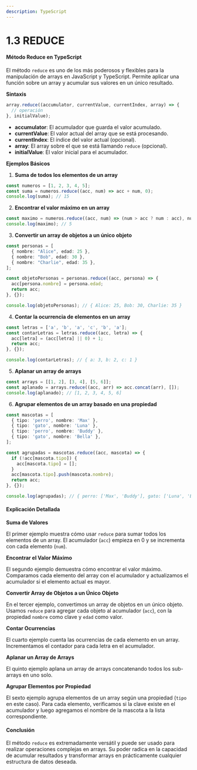 ```yaml
---
description: TypeScript
---
```


# 1.3 REDUCE

#### Método Reduce en TypeScript

El método `reduce` es uno de los más poderosos y flexibles para la manipulación de arrays en JavaScript y TypeScript. Permite aplicar una función sobre un array y acumular sus valores en un único resultado.

**Sintaxis**

```typescript
array.reduce((accumulator, currentValue, currentIndex, array) => {
  // operación
}, initialValue);
```

* **accumulator**: El acumulador que guarda el valor acumulado.
* **currentValue**: El valor actual del array que se está procesando.
* **currentIndex**: El índice del valor actual (opcional).
* **array**: El array sobre el que se está llamando `reduce` (opcional).
* **initialValue**: El valor inicial para el acumulador.

**Ejemplos Básicos**

1. **Suma de todos los elementos de un array**

```typescript
const numeros = [1, 2, 3, 4, 5];
const suma = numeros.reduce((acc, num) => acc + num, 0);
console.log(suma); // 15
```

2. **Encontrar el valor máximo en un array**

```typescript
const maximo = numeros.reduce((acc, num) => (num > acc ? num : acc), numeros[0]);
console.log(maximo); // 5
```

3. **Convertir un array de objetos a un único objeto**

```typescript
const personas = [
  { nombre: "Alice", edad: 25 },
  { nombre: "Bob", edad: 30 },
  { nombre: "Charlie", edad: 35 },
];

const objetoPersonas = personas.reduce((acc, persona) => {
  acc[persona.nombre] = persona.edad;
  return acc;
}, {});

console.log(objetoPersonas); // { Alice: 25, Bob: 30, Charlie: 35 }
```

4. **Contar la ocurrencia de elementos en un array**

```typescript
const letras = ['a', 'b', 'a', 'c', 'b', 'a'];
const contarLetras = letras.reduce((acc, letra) => {
  acc[letra] = (acc[letra] || 0) + 1;
  return acc;
}, {});

console.log(contarLetras); // { a: 3, b: 2, c: 1 }
```

5. **Aplanar un array de arrays**

```typescript
const arrays = [[1, 2], [3, 4], [5, 6]];
const aplanado = arrays.reduce((acc, arr) => acc.concat(arr), []);
console.log(aplanado); // [1, 2, 3, 4, 5, 6]
```

6. **Agrupar elementos de un array basado en una propiedad**

```typescript
const mascotas = [
  { tipo: 'perro', nombre: 'Max' },
  { tipo: 'gato', nombre: 'Luna' },
  { tipo: 'perro', nombre: 'Buddy' },
  { tipo: 'gato', nombre: 'Bella' },
];

const agrupadas = mascotas.reduce((acc, mascota) => {
  if (!acc[mascota.tipo]) {
    acc[mascota.tipo] = [];
  }
  acc[mascota.tipo].push(mascota.nombre);
  return acc;
}, {});

console.log(agrupadas); // { perro: ['Max', 'Buddy'], gato: ['Luna', 'Bella'] }
```

#### Explicación Detallada

**Suma de Valores**

El primer ejemplo muestra cómo usar `reduce` para sumar todos los elementos de un array. El acumulador (`acc`) empieza en 0 y se incrementa con cada elemento (`num`).

**Encontrar el Valor Máximo**

El segundo ejemplo demuestra cómo encontrar el valor máximo. Comparamos cada elemento del array con el acumulador y actualizamos el acumulador si el elemento actual es mayor.

**Convertir Array de Objetos a un Único Objeto**

En el tercer ejemplo, convertimos un array de objetos en un único objeto. Usamos `reduce` para agregar cada objeto al acumulador (`acc`), con la propiedad `nombre` como clave y `edad` como valor.

**Contar Ocurrencias**

El cuarto ejemplo cuenta las ocurrencias de cada elemento en un array. Incrementamos el contador para cada letra en el acumulador.

**Aplanar un Array de Arrays**

El quinto ejemplo aplana un array de arrays concatenando todos los sub-arrays en uno solo.

**Agrupar Elementos por Propiedad**

El sexto ejemplo agrupa elementos de un array según una propiedad (`tipo` en este caso). Para cada elemento, verificamos si la clave existe en el acumulador y luego agregamos el nombre de la mascota a la lista correspondiente.

#### Conclusión

El método `reduce` es extremadamente versátil y puede ser usado para realizar operaciones complejas en arrays. Su poder radica en la capacidad de acumular resultados y transformar arrays en prácticamente cualquier estructura de datos deseada.
